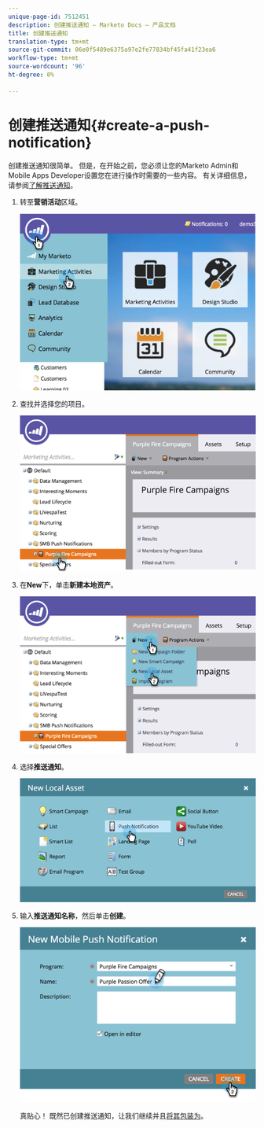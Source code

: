 ```yaml
---
unique-page-id: 7512451
description: 创建推送通知 — Marketo Docs — 产品文档
title: 创建推送通知
translation-type: tm+mt
source-git-commit: 06e0f5489e6375a97e2fe77834bf45fa41f23ea6
workflow-type: tm+mt
source-wordcount: '96'
ht-degree: 0%

---
```



# 创建推送通知{#create-a-push-notification}

创建推送通知很简单。 但是，在开始之前，您必须让您的Marketo Admin和Mobile Apps Developer设置您在进行操作时需要的一些内容。 有关详细信息，请参阅[了解推送通知](/help/marketo/product-docs/mobile-marketing/push-notifications/understanding-push-notifications.md)。

1. 转至&#x200B;**营销活动**&#x200B;区域。

   ![](assets/image2015-4-22-18-3a46-3a14.png)

1. 查找并选择您的项目。

   ![](assets/image2015-4-23-13-3a31-3a43.png)

1. 在&#x200B;**New**&#x200B;下，单击&#x200B;**新建本地资产**。

   ![](assets/image2015-4-23-13-3a33-3a20.png)

1. 选择&#x200B;**推送通知**。

   ![](assets/image2015-4-23-13-3a35-3a6.png)

1. 输入&#x200B;**推送通知名称**，然后单击&#x200B;**创建**。

   ![](assets/image2015-4-23-13-3a36-3a56.png)

   真贴心！ 既然已创建推送通知，让我们继续并且[将其包装为](/help/marketo/product-docs/mobile-marketing/push-notifications/configure-mobile-push-notification.md)。
